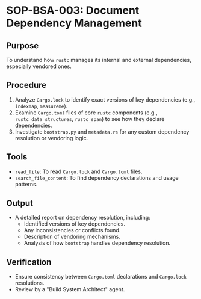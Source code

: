 # SOP-BSA-003: Document Dependency Management

## Purpose
To understand how `rustc` manages its internal and external dependencies, especially vendored ones.

## Procedure
1.  Analyze `Cargo.lock` to identify exact versions of key dependencies (e.g., `indexmap`, `measureme`).
2.  Examine `Cargo.toml` files of core `rustc` components (e.g., `rustc_data_structures`, `rustc_span`) to see how they declare dependencies.
3.  Investigate `bootstrap.py` and `metadata.rs` for any custom dependency resolution or vendoring logic.

## Tools
*   `read_file`: To read `Cargo.lock` and `Cargo.toml` files.
*   `search_file_content`: To find dependency declarations and usage patterns.

## Output
*   A detailed report on dependency resolution, including:
    *   Identified versions of key dependencies.
    *   Any inconsistencies or conflicts found.
    *   Description of vendoring mechanisms.
    *   Analysis of how `bootstrap` handles dependency resolution.

## Verification
*   Ensure consistency between `Cargo.toml` declarations and `Cargo.lock` resolutions.
*   Review by a "Build System Architect" agent.
